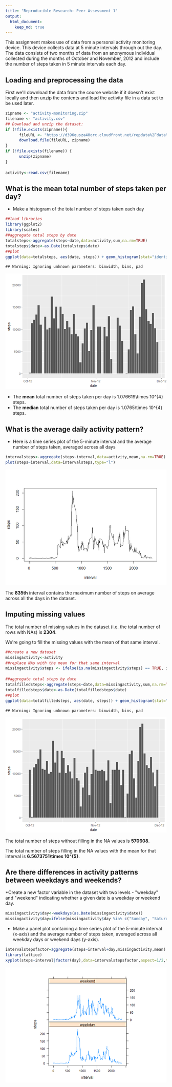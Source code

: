 ```yaml
---
title: "Reproducible Research: Peer Assessment 1"
output: 
  html_document:
    keep_md: true
---
```


This assignment makes use of data from a personal activity monitoring device. This device collects data at 5 minute intervals through out the day. The data consists of two months of data from an anonymous individual collected during the months of October and November, 2012 and include the number of steps taken in 5 minute intervals each day.

## Loading and preprocessing the data
First we'll download the data from the course website if it doesn't exist locally and then unzip the contents and load the activity file in a data set to be used later.



```r
zipname <- "activity-monitoring.zip"
filename <- "activity.csv"
## Download and unzip the dataset:
if (!file.exists(zipname)){
      fileURL <- "https://d396qusza40orc.cloudfront.net/repdata%2Fdata%2Factivity.zip"
      download.file(fileURL, zipname)
}  
if (!file.exists(filename)) { 
      unzip(zipname) 
}

activity<-read.csv(filename)
```


## What is the mean total number of steps taken per day?

* Make a histogram of the total number of steps taken each day

```r
##load libraries
library(ggplot2)
library(scales)
##aggregate total steps by date
totalsteps<-aggregate(steps~date,data=activity,sum,na.rm=TRUE)
totalsteps$date<-as.Date(totalsteps$date)
##plot
ggplot(data=totalsteps, aes(date, steps)) + geom_histogram(stat="identity")+scale_x_date(breaks = date_breaks("months"), labels = date_format("%b-%y"))
```

```
## Warning: Ignoring unknown parameters: binwidth, bins, pad
```

![](PA1_template_files/figure-html/unnamed-chunk-2-1.png)<!-- -->

* The **mean** total number of steps taken per day is 
    1.076619\times 10^{4} steps.
* The **median** total number of steps taken per day is 
    1.0765\times 10^{4} steps.
    
## What is the average daily activity pattern?
* Here is a time series plot of the 5-minute interval and the average number of steps taken, averaged across all days 

```r
intervalsteps<-aggregate(steps~interval,data=activity,mean,na.rm=TRUE)
plot(steps~interval,data=intervalsteps,type="l")
```

![](PA1_template_files/figure-html/unnamed-chunk-3-1.png)<!-- -->

The **835th** interval contains the maximum number of steps on average across all the days in the dataset.

## Imputing missing values

The total number of missing values in the dataset (i.e. the total number of rows with NAs) is **2304**.

We're going to fill the missing values with the mean of that same interval.

```r
##create a new dataset
missingactivity<-activity
##replace NAs with the mean for that same interval
missingactivity$steps <- ifelse(is.na(missingactivity$steps) == TRUE, intervalsteps$steps[intervalsteps$interval %in% missingactivity$interval], missingactivity$steps)

##aggregate total steps by date
totalfilledsteps<-aggregate(steps~date,data=missingactivity,sum,na.rm=TRUE)
totalfilledsteps$date<-as.Date(totalfilledsteps$date)
##plot
ggplot(data=totalfilledsteps, aes(date, steps)) + geom_histogram(stat="identity")+scale_x_date(breaks = date_breaks("months"), labels = date_format("%b-%y"))
```

```
## Warning: Ignoring unknown parameters: binwidth, bins, pad
```

![](PA1_template_files/figure-html/unnamed-chunk-4-1.png)<!-- -->

The total number of steps without filling in the NA values is **570608**.

The total number of steps filling in the NA values with the mean for that interval is **6.5673751\times 10^{5}**.


## Are there differences in activity patterns between weekdays and weekends?

*Create a new factor variable in the dataset with two levels - "weekday" and "weekend" indicating whether a given date is a weekday or weekend day.


```r
missingactivity$day<-weekdays(as.Date(missingactivity$date))
missingactivity$day=ifelse(missingactivity$day %in% c("Sunday", "Saturday"), "weekend","weekday")
```

* Make a panel plot containing a time series plot of the 5-minute interval (x-axis) and the average number of steps taken, averaged across all weekday days or weekend days (y-axis). 


```r
intervalstepsfactor=aggregate(steps~interval+day,missingactivity,mean)
library(lattice)
xyplot(steps~interval|factor(day),data=intervalstepsfactor,aspect=1/2,type="l")
```

![](PA1_template_files/figure-html/unnamed-chunk-6-1.png)<!-- -->
